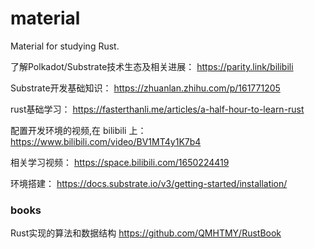 # material
Material for studying Rust.

了解Polkadot/Substrate技术生态及相关进展： https://parity.link/bilibili

Substrate开发基础知识： https://zhuanlan.zhihu.com/p/161771205

rust基础学习：
https://fasterthanli.me/articles/a-half-hour-to-learn-rust

配置开发环境的视频,在 bilibili 上：
https://www.bilibili.com/video/BV1MT4y1K7b4

相关学习视频：
https://space.bilibili.com/1650224419

环境搭建：
https://docs.substrate.io/v3/getting-started/installation/

### books

Rust实现的算法和数据结构 https://github.com/QMHTMY/RustBook
